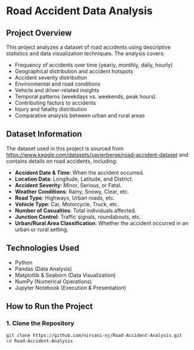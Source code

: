 # Road Accident Data Analysis

## Project Overview
This project analyzes a dataset of road accidents using descriptive statistics and data visualization techniques. The analysis covers:
- Frequency of accidents over time (yearly, monthly, daily, hourly)
- Geographical distribution and accident hotspots
- Accident severity distribution
- Environmental and road conditions
- Vehicle and driver-related insights
- Temporal patterns (weekdays vs. weekends, peak hours)
- Contributing factors to accidents
- Injury and fatality distribution
- Comparative analysis between urban and rural areas

## Dataset Information
The dataset used in this project is sourced from https://www.kaggle.com/datasets/xavierberge/road-accident-dataset and contains details on road accidents, including:
- **Accident Date & Time**: When the accident occurred.
- **Location Data**: Longitude, Latitude, and District.
- **Accident Severity**: Minor, Serious, or Fatal.
- **Weather Conditions**: Rainy, Snowy, Clear, etc.
- **Road Type**: Highways, Urban roads, etc.
- **Vehicle Type**: Car, Motorcycle, Truck, etc.
- **Number of Casualties**: Total individuals affected.
- **Junction Control**: Traffic signals, roundabouts, etc.
- **Urban/Rural Area Classification**: Whether the accident occurred in an urban or rural setting.

## Technologies Used
- Python
- Pandas (Data Analysis)
- Matplotlib & Seaborn (Data Visualization)
- NumPy (Numerical Operations)
- Jupyter Notebook (Execution & Presentation)

## How to Run the Project
### 1. Clone the Repository
```bash
git clone https://github.com/nirvani-nj/Road-Accident-Analysis.git
cd Road-Accident-Analysis
